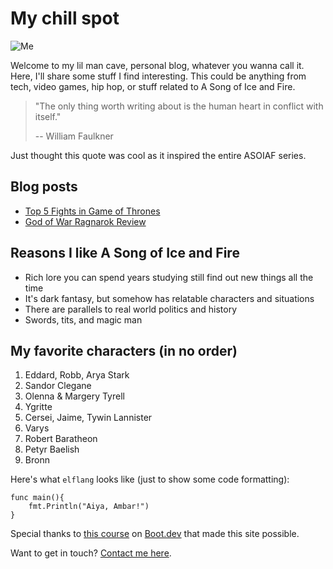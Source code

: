 # My chill spot 

![Me](/images/me.jpg)

Welcome to my lil man cave, personal blog, whatever you wanna call it. Here, I'll share some stuff I find interesting. This could be anything from tech, video games, hip hop, or stuff related to A Song of Ice and Fire. 

> "The only thing worth writing about is the human heart in conflict with itself."
>
> -- William Faulkner

Just thought this quote was cool as it inspired the entire ASOIAF series.

## Blog posts

- [Top 5 Fights in Game of Thrones](/blog/top-fights)
- [God of War Ragnarok Review](/blog/gow-ragnorak-review)

## Reasons I like A Song of Ice and Fire

- Rich lore you can spend years studying still find out new things all the time
- It's dark fantasy, but somehow has relatable characters and situations
- There are parallels to real world politics and history
- Swords, tits, and magic man

## My favorite characters (in no order)

1. Eddard, Robb, Arya Stark
2. Sandor Clegane
3. Olenna & Margery Tyrell
4. Ygritte
5. Cersei, Jaime, Tywin Lannister
6. Varys
7. Robert Baratheon
8. Petyr Baelish
9. Bronn

Here's what `elflang` looks like (just to show some code formatting):

```
func main(){
    fmt.Println("Aiya, Ambar!")
}
```

Special thanks to [this course](https://www.boot.dev/courses/build-static-site-generator-python) on [Boot.dev](https://www.boot.dev) that made this site possible. 

Want to get in touch? [Contact me here](/contact).
